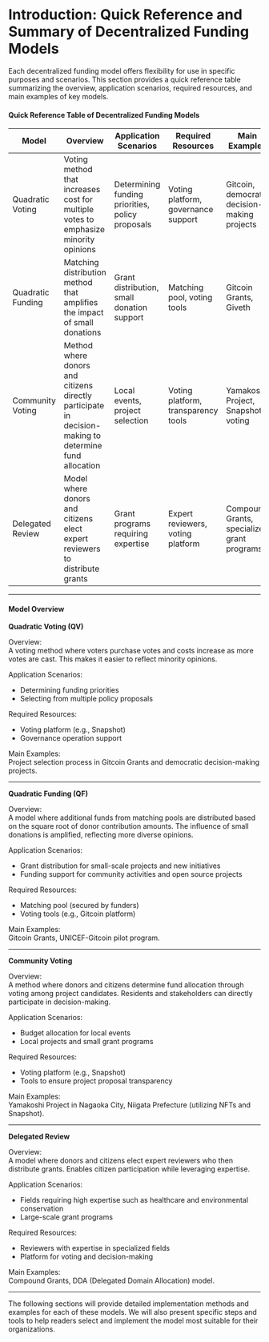 # Introduction: Quick Reference and Summary of Decentralized Funding Models

Each decentralized funding model offers flexibility for use in specific purposes and scenarios. This section provides a quick reference table summarizing the overview, application scenarios, required resources, and main examples of key models.

#### Quick Reference Table of Decentralized Funding Models

| Model | Overview | Application Scenarios | Required Resources | Main Examples |
| ----- | -------- | -------------------- | ----------------- | ------------- |
| Quadratic Voting | Voting method that increases cost for multiple votes to emphasize minority opinions | Determining funding priorities, policy proposals | Voting platform, governance support | Gitcoin, democratic decision-making projects |
| Quadratic Funding | Matching distribution method that amplifies the impact of small donations | Grant distribution, small donation support | Matching pool, voting tools | Gitcoin Grants, Giveth |
| Community Voting | Method where donors and citizens directly participate in decision-making to determine fund allocation | Local events, project selection | Voting platform, transparency tools | Yamakoshi Project, Snapshot voting |
| Delegated Review | Model where donors and citizens elect expert reviewers to distribute grants | Grant programs requiring expertise | Expert reviewers, voting platform | Compound Grants, specialized grant programs |

***

#### Model Overview

**Quadratic Voting (QV)**

Overview:\
A voting method where voters purchase votes and costs increase as more votes are cast. This makes it easier to reflect minority opinions.

Application Scenarios:

* Determining funding priorities
* Selecting from multiple policy proposals

Required Resources:

* Voting platform (e.g., Snapshot)
* Governance operation support

Main Examples:\
Project selection process in Gitcoin Grants and democratic decision-making projects.

***

**Quadratic Funding (QF)**

Overview:\
A model where additional funds from matching pools are distributed based on the square root of donor contribution amounts. The influence of small donations is amplified, reflecting more diverse opinions.

Application Scenarios:

* Grant distribution for small-scale projects and new initiatives
* Funding support for community activities and open source projects

Required Resources:

* Matching pool (secured by funders)
* Voting tools (e.g., Gitcoin platform)

Main Examples:\
Gitcoin Grants, UNICEF-Gitcoin pilot program.

***

**Community Voting**

Overview:\
A method where donors and citizens determine fund allocation through voting among project candidates. Residents and stakeholders can directly participate in decision-making.

Application Scenarios:

* Budget allocation for local events
* Local projects and small grant programs

Required Resources:

* Voting platform (e.g., Snapshot)
* Tools to ensure project proposal transparency

Main Examples:\
Yamakoshi Project in Nagaoka City, Niigata Prefecture (utilizing NFTs and Snapshot).

***

**Delegated Review**

Overview:\
A model where donors and citizens elect expert reviewers who then distribute grants. Enables citizen participation while leveraging expertise.

Application Scenarios:

* Fields requiring high expertise such as healthcare and environmental conservation
* Large-scale grant programs

Required Resources:

* Reviewers with expertise in specialized fields
* Platform for voting and decision-making

Main Examples:\
Compound Grants, DDA (Delegated Domain Allocation) model.

***

The following sections will provide detailed implementation methods and examples for each of these models. We will also present specific steps and tools to help readers select and implement the model most suitable for their organizations. 